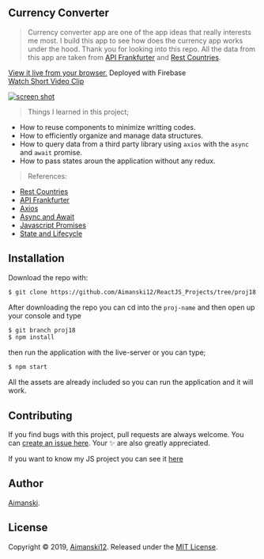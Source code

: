 ## Currency Converter

> Currency converter app are one of the app ideas that really interests me most. I build this app to see how does the currency app works under the hood. Thank you for looking into this repo. All the data from this app are taken from [API Frankfurter](https://www.frankfurter.app/) and [Rest Countries](https://restcountries.eu/).

[View it live from your browser.](http://bit.ly/2tFL0A3) Deployed with Firebase<br>
[Watch Short Video Clip]() <br>

<div float="left">
  <a href="https://youtu.be/Fiy8VBEon5g">
    <img src="https://github.com/Aimanski12/proj-resource/blob/master/libs/react/react18-currencyconverter.gif" alt="screen shot">
  </a>
</div>

> Things I learned in this project;
  * How to reuse components to minimize writting codes.
  * How to efficiently organize and manage data structures. 
  * How to query data from a third party library using `axios` with the `async` and `await` promise.
  * How to pass states aroun the application without any redux.
  
  > References:
  * [Rest Countries](https://restcountries.eu/)
  * [API Frankfurter](https://www.frankfurter.app/) 
  * [Axios](https://www.npmjs.com/package/axios)
  * [Async and Await](https://developer.mozilla.org/en-US/docs/Web/JavaScript/Reference/Statements/async_function)
  * [Javascript Promises](https://developer.mozilla.org/en-US/docs/Web/JavaScript/Reference/Global_Objects/Promise)
  * [State and Lifecycle](https://reactjs.org/docs/state-and-lifecycle.html)

## Installation

Download the repo with:

```bash
$ git clone https://github.com/Aimanski12/ReactJS_Projects/tree/proj18 proj-name
```

After downloading the repo you can cd into the `proj-name` and then open up your console and type 

```bash
$ git branch proj18
$ npm install
```

then run the application with the live-server or you can type;

```bash
$ npm start
```

All the assets are already included so you can run the application and it will work. 

## Contributing

If you find bugs with this project, pull requests are always welcome. You can [create an issue here](https://github.com/Aimanski12/ReactJS_Projects/issues/new).
Your :sparkles: are also greatly appreciated.

If you want to know my JS project you can see it [here](http://bit.ly/aiman-javascript-projects)

## Author

[Aimanski](http://bit.ly/aiman-profile-github).

## License 

Copyright © 2019, [Aimanski12](http://bit.ly/aiman-profile-github).
Released under the [MIT License](LICENSE).

